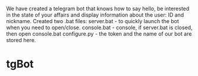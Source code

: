 We have created a telegram bot that knows how to say hello, be interested in the state of your affairs and display information about the user: ID and nickname.
Created two .bat files:
server.bat - to quickly launch the bot when you need to open/close.
console.bat - console, if server.bat is closed, then open console.bat
configure.py - the token and the name of our bot are stored here.

# tgBot

